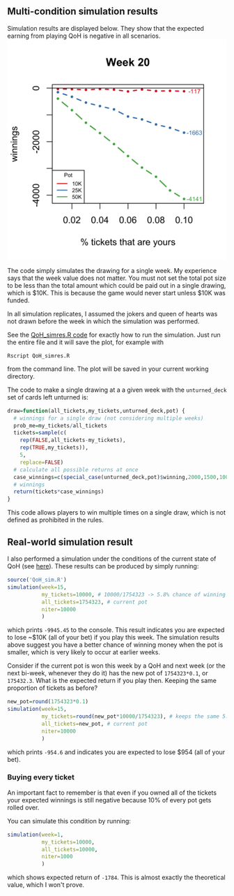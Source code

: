 ## Multi-condition simulation results
Simulation results are displayed below. They show that the expected earning from playing QoH is negative in all scenarios.
![](QoH_simres.png)

The code simply simulates the drawing for a single week. My experience says that the week value does not matter. You must not set the total pot size to be less than the total amount which could be paid out in a single drawing, which is $10K. This is because the game would never start unless $10K was funded.

In all simulation replicates, I assumed the jokers and queen of hearts was not drawn before the week in which the simulation was performed.

See the [QoH_simres.R code](QoH_sim.R) for exactly how to run the simulation. Just run the entire file and it will save the plot, for example with
```
Rscript QoH_simres.R
```
from the command line. The plot will be saved in your current working directory.

The code to make a single drawing at a a given week with the `unturned_deck` set of cards left unturned is:
```R
draw=function(all_tickets,my_tickets,unturned_deck,pot) {
  # winnings for a single draw (not considering multiple weeks)
  prob_me=my_tickets/all_tickets
  tickets=sample(c(
    rep(FALSE,all_tickets-my_tickets),
    rep(TRUE,my_tickets)),
    5,
    replace=FALSE)
  # calculate all possible returns at once
  case_winnings=c(special_case(unturned_deck,pot)$winning,2000,1500,1000,500)
  # winnings
  return(tickets*case_winnings)
}
```
This code allows players to win multiple times on a single draw, which is not defined as prohibited in the rules.

## Real-world simulation result
I also performed a simulation under the conditions of the current state of QoH (see [here](https://queenofheartsgame.com/)). These results can be produced by simply running:
```R
source('QoH_sim.R')
simulation(week=15,
           my_tickets=10000, # 10000/1754323 -> 5.8% chance of winning
           all_tickets=1754323, # current pot
           niter=10000
           )
```
which prints `-9945.45` to the console. This result indicates you are expected to lose ~$10K (all of your bet) if you play this week. The simulation results above suggest you have a better chance of winning money when the pot is smaller, which is very likely to occur at earlier weeks.

Consider if the current pot is won this week by a QoH and next week (or the next bi-week, whenever they do it) has the new pot of `1754323*0.1`, or `175432.3`. What is the expected return if you play then. Keeping the same proportion of tickets as before?
```R
new_pot=round(1754323*0.1)
simulation(week=15,
           my_tickets=round(new_pot*10000/1754323), # keeps the same 5.8% chance of winning
           all_tickets=new_pot, # current pot
           niter=10000
           )
```
which prints `-954.6` and indicates you are expected to lose $954 (all of your bet).


### Buying every ticket
An important fact to remember is that even if you owned all of the tickets your expected winnings is still negative because 10\% of every pot gets rolled over.

You can simulate this condition by running:
```R
simulation(week=1,
           my_tickets=10000,
           all_tickets=10000,
           niter=1000
           )
```
which shows expected return of `-1784`. This is almost exactly the theoretical value, which I won't prove.

